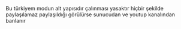 Bu türkiyem modun alt yapısıdır çalınması yasaktır hiçbir şekilde paylaşılamaz paylaşıldığı görülürse sunucudan ve youtup kanalından banlanır
